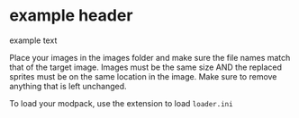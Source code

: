 # example header

example text

Place your images in the images folder and make sure the file names match that of the target image.
Images must be the same size AND the replaced sprites must be on the same location in the image.
Make sure to remove anything that is left unchanged.

To load your modpack, use the extension to load `loader.ini`